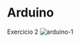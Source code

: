 # Arduino
Exercicio 2
![arduino-1](https://user-images.githubusercontent.com/68669590/235013813-0a497310-59ba-4257-8e1f-f10741be7a89.png)
